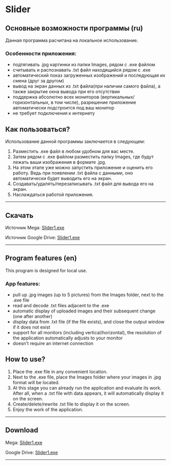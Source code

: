 # Slider
## Основные возможности программы (ru)
Данная программа расчитана на локальное использование.
### Особенности приложения:
- подтягивать .jpg картинки из папки Images, рядом с .exe файлом
- считывать и распознавать .txt файл находящийся рядом с .exe 
- автоматический показ загруженных изображений и последующая их смена (друг за другом)
- вывод на экран данных из .txt файла(при наличии самого файла), а также закрытие окна вывода при его отсутствии
- поддержка абсолютно всех мониторов (вертикальных/горизонтальных, в том числе), разрешение приложение автоматически подстроится под ваш монитор
- не требует подключения к интернету
## Как пользоваться?
Использование данной программы заключается в следующем:
1. Разместить .exe файл в любом удобном для вас месте.
2. Затем рядом с .exe файлом разместить папку Images, где будут лежать ваши изображения в формате .jpg.
3. На этом этапе уже можно запустить приложение и оценить его работу. Ведь при появлении .txt файла с данными, оно автоматически будет выводить его на экран.
4. Создавать/удалять/перезаписывать .txt файл для вывода его на экран.
5. Наслаждаться работой приложения.
---
## Скачать
Источник Mega: [Slider1.exe](https://mega.nz/file/hBxQTQZQ#iy6c_i-DACzgv5TVrxTsq77eptvZlJdPAZOimpk2zSI)

Источник Google Drive: [Slider1.exe](https://drive.google.com/file/d/1ht3JRFjS6Kcv3m0vDZeF-g8TZaNPzaUU/view?usp=sharing)

---
## Program features (en)
This program is designed for local use.
### App features:
- pull up .jpg images (up to 5 pictures) from the Images folder, next to the .exe file
- read and decode .txt files adjacent to the .exe
- automatic display of uploaded images and their subsequent change (one after another)
- display data from .txt file (if the file exists), and close the output window if it does not exist
- support for all monitors (including vertical/horizontal), the resolution of the application automatically adjusts to your monitor
- doesn't require an internet connection
## How to use?
1. Place the .exe file in any convenient location.
2. Next to the .exe file, place the Images folder where your images in .jpg format will be located.
3. At this stage you can already run the application and evaluate its work. After all, when a .txt file with data appears, it will automatically display it on the screen.
4. Create/delete/rewrite .txt file to display it on the screen.
5. Enjoy the work of the application.

---
## Download
Mega: [Slider1.exe](https://mega.nz/file/hBxQTQZQ#iy6c_i-DACzgv5TVrxTsq77eptvZlJdPAZOimpk2zSI)

Google Drive: [Slider1.exe](https://drive.google.com/file/d/1ht3JRFjS6Kcv3m0vDZeF-g8TZaNPzaUU/view?usp=sharing)

---

